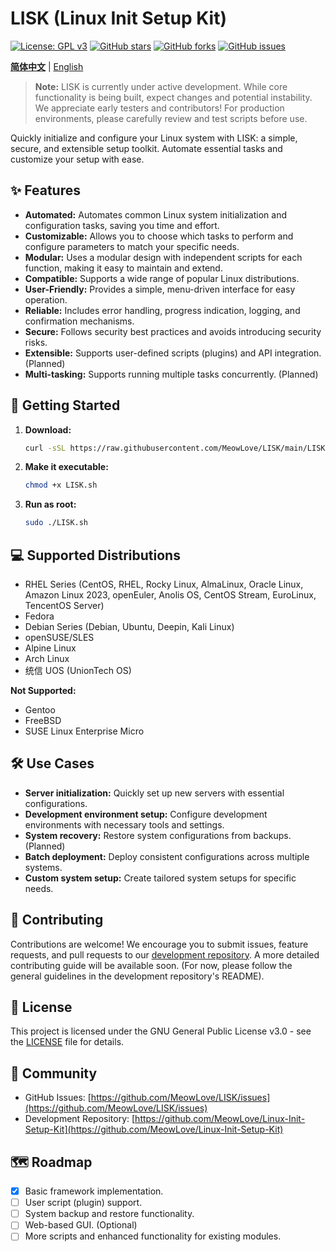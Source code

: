 # LISK (Linux Init Setup Kit)

[![License: GPL v3](https://img.shields.io/badge/License-GPLv3-blue.svg)](https://www.gnu.org/licenses/gpl-3.0)
[![GitHub stars](https://img.shields.io/github/stars/MeowLove/LISK.svg)](https://github.com/MeowLove/LISK/stargazers)
[![GitHub forks](https://img.shields.io/github/forks/MeowLove/LISK.svg)](https://github.com/MeowLove/LISK/network)
[![GitHub issues](https://img.shields.io/github/issues/MeowLove/LISK.svg)](https://github.com/MeowLove/LISK/issues)

[**简体中文**](README_zh-CN.md) | [English](./README.md)

> **Note:** LISK is currently under active development.  While core functionality is being built, expect changes and potential instability.  We appreciate early testers and contributors!  For production environments, please carefully review and test scripts before use.

Quickly initialize and configure your Linux system with LISK: a simple, secure, and extensible setup toolkit. Automate essential tasks and customize your setup with ease.

## ✨ Features

*   **Automated:** Automates common Linux system initialization and configuration tasks, saving you time and effort.
*   **Customizable:** Allows you to choose which tasks to perform and configure parameters to match your specific needs.
*   **Modular:** Uses a modular design with independent scripts for each function, making it easy to maintain and extend.
*   **Compatible:** Supports a wide range of popular Linux distributions.
*   **User-Friendly:** Provides a simple, menu-driven interface for easy operation.
*   **Reliable:** Includes error handling, progress indication, logging, and confirmation mechanisms.
*   **Secure:** Follows security best practices and avoids introducing security risks.
*   **Extensible:** Supports user-defined scripts (plugins) and API integration. (Planned)
*   **Multi-tasking:** Supports running multiple tasks concurrently. (Planned)

## 🚀 Getting Started

1.  **Download:**

    ```bash
    curl -sSL https://raw.githubusercontent.com/MeowLove/LISK/main/LISK.sh -o LISK.sh
    ```

2.  **Make it executable:**

    ```bash
    chmod +x LISK.sh
    ```

3.  **Run as root:**

    ```bash
    sudo ./LISK.sh
    ```

## 💻 Supported Distributions

*   RHEL Series (CentOS, RHEL, Rocky Linux, AlmaLinux, Oracle Linux, Amazon Linux 2023, openEuler, Anolis OS, CentOS Stream, EuroLinux, TencentOS Server)
*   Fedora
*   Debian Series (Debian, Ubuntu, Deepin, Kali Linux)
*   openSUSE/SLES
*   Alpine Linux
*   Arch Linux
*   统信 UOS (UnionTech OS)

**Not Supported:**

*   Gentoo
*   FreeBSD
*   SUSE Linux Enterprise Micro

## 🛠️ Use Cases

*   **Server initialization:** Quickly set up new servers with essential configurations.
*   **Development environment setup:** Configure development environments with necessary tools and settings.
*   **System recovery:** Restore system configurations from backups. (Planned)
*   **Batch deployment:** Deploy consistent configurations across multiple systems.
*   **Custom system setup:** Create tailored system setups for specific needs.

## 🤝 Contributing

Contributions are welcome!  We encourage you to submit issues, feature requests, and pull requests to our [development repository](https://github.com/MeowLove/Linux-Init-Setup-Kit).  A more detailed contributing guide will be available soon.  (For now, please follow the general guidelines in the development repository's README).

## 📝 License

This project is licensed under the GNU General Public License v3.0 - see the [LICENSE](LICENSE) file for details.

## 💬 Community

*   GitHub Issues: [https://github.com/MeowLove/LISK/issues](https://github.com/MeowLove/LISK/issues)
*   Development Repository: [https://github.com/MeowLove/Linux-Init-Setup-Kit](https://github.com/MeowLove/Linux-Init-Setup-Kit)

## 🗺️ Roadmap

*   [x] Basic framework implementation.
*   [ ] User script (plugin) support.
*   [ ] System backup and restore functionality.
*   [ ] Web-based GUI. (Optional)
*   [ ] More scripts and enhanced functionality for existing modules.